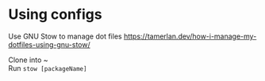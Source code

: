 # Using configs

Use GNU Stow to manage dot files
<https://tamerlan.dev/how-i-manage-my-dotfiles-using-gnu-stow/>

Clone into ~  
Run `stow [packageName]`
